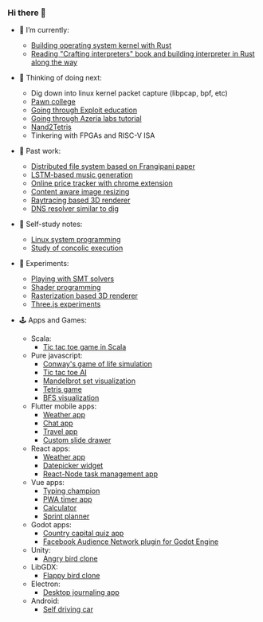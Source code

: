 ### Hi there 👋

- 🔭 I’m currently:
  - [Building operating system kernel with Rust](https://github.com/Bipinoli/operating-system-from-scratch)
  - [Reading "Crafting interpreters" book and building interpreter in Rust along the way](https://github.com/Bipinoli/Crafting-Interpreter-in-Rust)

- 🔭 Thinking of doing next:
  - Dig down into linux kernel packet capture (libpcap, bpf, etc)
  - [Pawn college](https://pwn.college/)
  - [Going through Exploit education](https://exploit.education/)
  - [Going through Azeria labs tutorial](https://azeria-labs.com/writing-arm-assembly-part-1/)
  - [Nand2Tetris](https://www.nand2tetris.org/)
  - Tinkering with FPGAs and RISC-V ISA

- 👻 Past work:
  - [Distributed file system based on Frangipani paper](https://github.com/Bipinoli/distributed-file-system)
  - [LSTM-based music generation](https://github.com/Bipinoli/Music-Generation-with-LSTM)
  - [Online price tracker with chrome extension](https://github.com/Bipinoli/Online-Price-Tracker-with-Chrome-Extension)
  - [Content aware image resizing](https://github.com/Bipinoli/Content-Aware-Image-Resizing-with-Seam-Carving)
  - [Raytracing based 3D renderer](https://github.com/Bipinoli/RayTracing-3D-Renderer)
  - [DNS resolver similar to dig](https://github.com/Bipinoli/DNS-Resolver)

- 🌱 Self-study notes:
  - [Linux system programming](https://github.com/Bipinoli/linux-system-programming-study)
  - [Study of concolic execution](https://github.com/Bipinoli/Study-of-concolic-execution)
 
- 🧪 Experiments:
  - [Playing with SMT solvers](https://github.com/Bipinoli/playing-with-SMT-solver)
  - [Shader programming](https://github.com/Bipinoli/shaders)
  - [Rasterization based 3D renderer](https://github.com/Bipinoli/Rasterization-3D-Renderer)
  - [Three.js experiments](https://github.com/Bipinoli/Three.js-fundamentals)
 
- 🕹️ Apps and Games:
  - Scala:
    - [Tic tac toe game in Scala](https://github.com/Bipinoli/tictactoe-in-scala)
  - Pure javascript:
    - [Conway's game of life simulation](https://github.com/Bipinoli/Conway-s-game-of-life)
    - [Tic tac toe AI](https://github.com/Bipinoli/Tic-Tac-Toe)
    - [Mandelbrot set visualization](https://github.com/Bipinoli/Mandelbrot-set)
    - [Tetris game](https://github.com/Bipinoli/Tetris)
    - [BFS visualization](https://github.com/Bipinoli/BFS_on_grid)
  - Flutter mobile apps:
    - [Weather app](https://github.com/Bipinoli/Flutter-Weather-App)
    - [Chat app](https://github.com/Bipinoli/Flutter-Chat-App-UI)
    - [Travel app](https://github.com/Bipinoli/Flutter-Travel-App)
    - [Custom slide drawer](https://github.com/Bipinoli/mobile_app_adventures)
  - React apps:
    - [Weather app](https://github.com/Bipinoli/Weather-App-in-React)
    - [Datepicker widget](https://github.com/Bipinoli/React-datepicker-widget)
    - [React-Node task management app](https://github.com/Bipinoli/ReactJs-NodeJs-Task-Mangement-App)
  - Vue apps:
    - [Typing champion](https://github.com/Bipinoli/Typing-Champion)
    - [PWA timer app](https://github.com/Bipinoli/Vue-progressie-web-app-PWA-timer)
    - [Calculator](https://github.com/Bipinoli/simple-vue-js-calculator-app)
    - [Sprint planner](https://github.com/Bipinoli/Sprint-planner-app-in-vue-js)
  - Godot apps:
    - [Country capital quiz app](https://github.com/Bipinoli/godot_adventure)
    - [Facebook Audience Network plugin for Godot Engine](https://github.com/Bipinoli/GodotFacebookAd)
  - Unity:
    - [Angry bird clone](https://github.com/Bipinoli/Angry-Bird-Clone)
  - LibGDX:
    - [Flappy bird clone](https://github.com/Bipinoli/Flappy-Bird-Clone)
  - Electron:
    - [Desktop journaling app](https://github.com/Bipinoli/Journal_App)
  - Android:
    - [Self driving car](https://github.com/Bipinoli/Self-Driving-Car)
       
  
 
  
<!--is
**Bipinoli/bipinoli** is a ✨ _special_ ✨ repository because its `README.md` (this file) appears on your GitHub profile.

Here are some ideas to get you started:

- 🔭 I’m currently working on ...
- 🌱 I’m currently learning ...
- 👯 I’m looking to collaborate on ...
- 🤔 I’m looking for help with ...
- 💬 Ask me about ...
- 📫 How to reach me: ...
- 😄 Pronouns: ...
- ⚡ Fun fact: ...
-->
